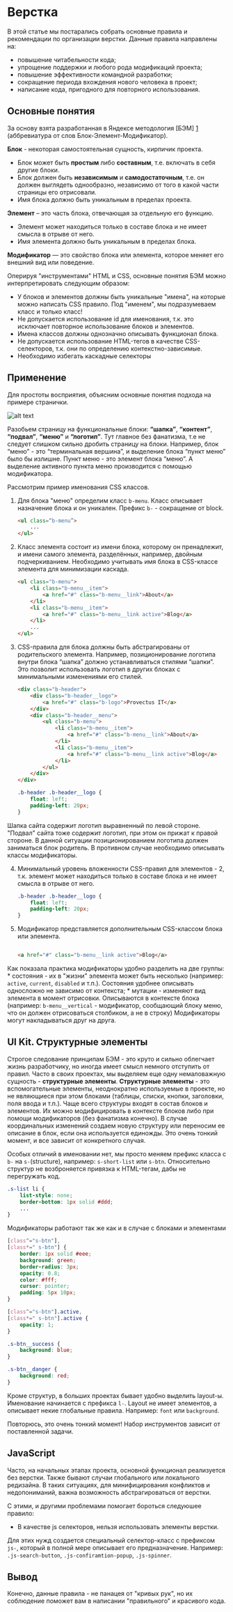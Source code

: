 Верстка
================================

В этой статье мы постарались собрать основные правила и рекомендации по организации верстки. 
Данные правила направлены на:
*	повышение читабельности кода;
*	упрощение поддержки и любого рода модификаций проекта;
*	повышение эффективности командной разработки;
*	сокращение периода вхождения нового человека в проект;
*	написание кода, пригодного для повторного использования.

Основные понятия
------
За основу взята разработанная в Яндексе методология [БЭМ] [1] (аббревиатура от слов Блок-Элемент-Модификатор). 

**Блок** - некоторая самостоятельная сущность, кирпичик проекта. 
*	Блок может быть **простым** либо **составным**, т.е. включать в себя другие блоки. 
*	Блок должен быть **независимым** и **самодостаточным**, т.е. он должен выглядеть однообразно, независимо от того в какой части страницы его отрисовали.
*	Имя блока должно быть уникальным в пределах проекта.

**Элемент** – это часть блока, отвечающая за отдельную его функцию. 
*	Элемент может находиться только в составе блока и не имеет смысла в отрыве от него. 
*	Имя элемента должно быть уникальным в пределах блока. 

**Модификатор** — это свойство блока или элемента, которое меняет его внешний вид или поведение.

Оперируя "инструментами" HTML и CSS, основные понятия БЭМ можно интерпретировать следующим образом:
*	У блоков и элементов должны быть уникальные "имена", на которые можно написать CSS правило. Под "именем", мы подразумеваем класс и только класс!
*	Не допускается использование id для именования, т.к. это исключает повторное использование блоков и элементов.
*	Имена классов должны однозначно описывать функционал блока. 
*	Не допускается использование HTML-тегов в качестве CSS-селекторов, т.к. они по определению контекстно-зависимые.
*	Необходимо избегать каскадные селекторы

Применение
----------

Для простоты восприятия, объясним основные понятия подхода на примере странички.

![alt text][pic_page]

Разобьем страницу на функциональные блоки: **“шапка”**, **“контент”**, **“подвал”**, **“меню”** и **“логотип”**. Тут главное без фанатизма, т.е не следует слишком сильно дробить страницу на блоки. Например, блок “меню” - это “терминальная вершина”, и выделение блока “пункт меню” было бы излишне. Пункт меню - это элемент блока “меню”. А выделение активного пункта меню производится с помощью модификатора.

Рассмотрим пример именования CSS классов. 
 
1. Для блока "меню" определим класс `b-menu`. Класс описывает назначение блока и он уникален. Префикс `b-` - сокращение от block.
	```html
	<ul class=“b-menu”>
		...
	</ul>
	```

2. Класс элемента состоит из имени блока, которому он пренадлежит, и имени самого элемента, разделённых, например, двойным подчеркиванием. Необходимо учитывать имя блока в CSS-классе элемента для минимизации каскада.
	```html
	<ul class="b-menu">
	  	<li class="b-menu__item">
	  		<a href="#" class="b-menu__link">About</a>
	  	</li>
	  	<li class="b-menu__item">
	  		<a href="#" class="b-menu__link active">Blog</a>
	  	</li>
	  	...
	</ul>
	```

3. CSS-правила для блока должны быть абстрагированы от родительского элемента. Например, позиционирование логотипа внутри блока “шапка” должно устанавливаться стилями “шапки”. Это позволит использовать логотип в других блоках с минимальными изменениями его стилей.
	```html
	<div class="b-header">
		<div class="b-header__logo">
			<a href="#" class="b-logo">Provectus IT</a>
		</div>
		<div class="b-header__menu">
			<ul class="b-menu">
				<li class="b-menu__item">
					<a href="#" class="b-menu__link">About</a>
				</li>
				<li class="b-menu__item">
					<a href="#" class="b-menu__link active">Blog</a>
				</li>
			</ul>
		</div>
	</div>
	``` 
	```css
	.b-header .b-header__logo {
	    float: left;
	    padding-left: 20px;
	}
	```
Шапка сайта содержит логотип выравненный по левой стороне. "Подвал" сайта тоже содержит логотип, при этом он прижат к правой стороне. В данной ситуации позиционированием логотипа должен заниматься блок родитель. В противном случае необходимо описывать классы модификаторы.

4. Минимальный уровень вложенности CSS-правил для элементов - 2, т.к. элемент может находиться только в составе блока и не имеет смысла в отрыве от него.
	```css
	.b-header .b-header__logo {
		float: left;
		padding-left: 20px;
	}
	```
5. Модификатор представляется дополнительным CSS-классом блока или элемента.
	```html

	<a href="#" class="b-menu__link active">Blog</a>
	```

Как показала практика модификаторы удобно разделить на две группы: 
	* состояния - их в "жизни" элемента может быть несколько (например: `active`, `current`, `disabled` и т.п.). Состояния удобнее описывать односложно не зависимо от контекста; 
	* мутации - изменяют вид элемента в момент отрисовки. Описываются в контексте блока (например: `b-menu__vertical` - модификатор, сообщающий блоку меню, что он должен отрисоваться столбиком, а не в строку)
Модификаторы могут накладываться друг на друга.

UI Kit. Структурные элементы
----------------------------
Строгое следование принципам БЭМ - это круто и сильно облегчает жизнь разработчику, но иногда имеет смысл немного отступить от правил.
Часто в своих проектах, мы выделяем еще одну немаловажную сущность - **структурные элементы**. 
**Структурные элементы** - это вспомогательные элементы, неоднократно используемые в проекте, но не являющиеся при этом блоками (таблицы, списки, кнопки, заголовки, поля ввода и т.п.). 
Чаще всего структуры входят в состав блоков и элементов. Их можно модифицировать в контексте блоков либо при помощи модификаторов (без фанатизма конечно). 
В случае координальных изменений создаем новую структуру или переносим ее описание в блок, если она используется единожды. Это очень тонкий момент, и все зависит от конкретного случая.

Особых отличий в именовании нет, мы просто меняем префикс класса с `b-` на `s-`(structure), например: `s-short-list` или `s-btn`.
Относительно структур не возброняется привязка к HTML-тегам, дабы не перегружать код.
```css
.s-list li {
	list-style: none;
	border-bottom: 1px solid #ddd;
	...
}
```

Модификаторы работают так же как и в случае с блоками и элементами
```css
[class^="s-btn"],
[class*=" s-btn"] {
    border: 1px solid #eee;
    background: green;
    border-radius: 3px;
    opacity: 0.8;
    color: #fff;
    cursor: pointer;
    padding: 5px 10px;
}

[class^="s-btn"].active,
[class*=" s-btn"].active {
    opacity: 1;
}

.s-btn__success {
    background: blue;
}

.s-btn__danger {
    background: red;
}
```

Кроме структур, в больших проектах бывает удобно выделить layout-ы. Именование начинается с префикса `l-`. 
Layout не имеет элементов, а описывает некие глобальные правила. Например: `font` или `background`.

Повторюсь, это очень тонкий момент! Набор инструментов зависит от поставленной задачи. 

JavaScript
----------
Часто, на начальных этапах проекта, основной функционал реализуется без верстки. Также бывают случаи глобального или локального редизайна. В таких ситуациях, для минифицирования конфликтов и недопониманий, важна возможность абстрагироваться от верстки.

С этими, и другими проблемами помогает бороться следуюшее правило: 
*	В качестве js селекторов, нельзя использовать элементы верстки. 

Для этих нужд создается специальный cелектор-класс с префиксом `js-`, который в полной мере описывает его предназначение. Например: `.js-search-button`, `.js-confiramtion-popup`, `.js-spinner`. 

Вывод
-----
Конечно, данные правила - не панацея от "кривых рук", но их соблюдение поможет вам в написании "правильного" и красивого кода. 

[pic_page]: img/page.png "Logo Title Text 2"

[1]: http://bem.info/        "БЭМ"


  

